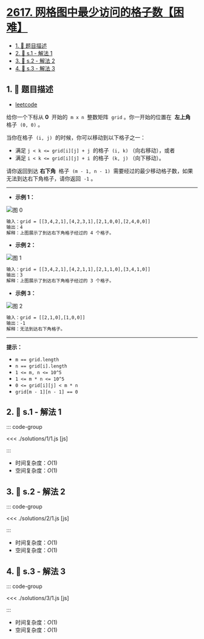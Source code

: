 # [2617. 网格图中最少访问的格子数【困难】](https://github.com/tnotesjs/TNotes.leetcode/tree/main/notes/2617.%20%E7%BD%91%E6%A0%BC%E5%9B%BE%E4%B8%AD%E6%9C%80%E5%B0%91%E8%AE%BF%E9%97%AE%E7%9A%84%E6%A0%BC%E5%AD%90%E6%95%B0%E3%80%90%E5%9B%B0%E9%9A%BE%E3%80%91)

<!-- region:toc -->

- [1. 📝 题目描述](#1--题目描述)
- [2. 🎯 s.1 - 解法 1](#2--s1---解法-1)
- [3. 🎯 s.2 - 解法 2](#3--s2---解法-2)
- [4. 🎯 s.3 - 解法 3](#4--s3---解法-3)

<!-- endregion:toc -->

## 1. 📝 题目描述

- [leetcode](https://leetcode.cn/problems/minimum-number-of-visited-cells-in-a-grid/)

给你一个下标从 **0**  开始的  `m x n`  整数矩阵  `grid` 。你一开始的位置在  **左上角**  格子  `(0, 0)` 。

当你在格子  `(i, j)`  的时候，你可以移动到以下格子之一：

- 满足 `j < k <= grid[i][j] + j`  的格子  `(i, k)` （向右移动），或者
- 满足 `i < k <= grid[i][j] + i`  的格子  `(k, j)` （向下移动）。

请你返回到达 **右下角**  格子  `(m - 1, n - 1)`  需要经过的最少移动格子数，如果无法到达右下角格子，请你返回  `-1` 。

---

- **示例 1：**

![图 0](https://cdn.jsdelivr.net/gh/tnotesjs/imgs@main/2025-09-27-21-15-52.png)

```txt
输入：grid = [[3,4,2,1],[4,2,3,1],[2,1,0,0],[2,4,0,0]]
输出：4
解释：上图展示了到达右下角格子经过的 4 个格子。
```

- **示例 2：**

![图 1](https://cdn.jsdelivr.net/gh/tnotesjs/imgs@main/2025-09-27-21-15-57.png)

```txt
输入：grid = [[3,4,2,1],[4,2,1,1],[2,1,1,0],[3,4,1,0]]
输出：3
解释：上图展示了到达右下角格子经过的 3 个格子。
```

- **示例 3：**

![图 2](https://cdn.jsdelivr.net/gh/tnotesjs/imgs@main/2025-09-27-21-16-02.png)

```txt
输入：grid = [[2,1,0],[1,0,0]]
输出：-1
解释：无法到达右下角格子。
```

---

**提示：**

- `m == grid.length`
- `n == grid[i].length`
- `1 <= m, n <= 10^5`
- `1 <= m * n <= 10^5`
- `0 <= grid[i][j] < m * n`
- `grid[m - 1][n - 1] == 0`

## 2. 🎯 s.1 - 解法 1

::: code-group

<<< ./solutions/1/1.js [js]

:::

- 时间复杂度：$O(1)$
- 空间复杂度：$O(1)$

## 3. 🎯 s.2 - 解法 2

::: code-group

<<< ./solutions/2/1.js [js]

:::

- 时间复杂度：$O(1)$
- 空间复杂度：$O(1)$

## 4. 🎯 s.3 - 解法 3

::: code-group

<<< ./solutions/3/1.js [js]

:::

- 时间复杂度：$O(1)$
- 空间复杂度：$O(1)$
